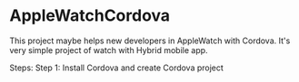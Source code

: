 # AppleWatchCordova

This project maybe helps new developers in AppleWatch with Cordova. It's very simple project of watch with Hybrid mobile app.

Steps:
  Step 1: Install Cordova and create Cordova project
